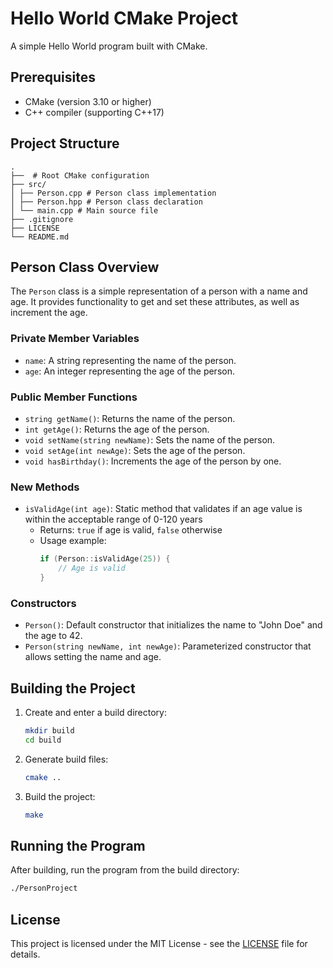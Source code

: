 # Hello World CMake Project

A simple Hello World program built with CMake.

## Prerequisites

- CMake (version 3.10 or higher)
- C++ compiler (supporting C++17)

## Project Structure

```
. 
├──  # Root CMake configuration 
├── src/  
│ ├── Person.cpp # Person class implementation 
│ ├── Person.hpp # Person class declaration 
│ └── main.cpp # Main source file 
├── .gitignore  
├── LICENSE 
└── README.md
```

## Person Class Overview

The `Person` class is a simple representation of a person with a name and age. It provides functionality to get and set these attributes, as well as increment the age.

### Private Member Variables

- `name`: A string representing the name of the person.
- `age`: An integer representing the age of the person.

### Public Member Functions

- `string getName()`: Returns the name of the person.
- `int getAge()`: Returns the age of the person.
- `void setName(string newName)`: Sets the name of the person.
- `void setAge(int newAge)`: Sets the age of the person.
- `void hasBirthday()`: Increments the age of the person by one.

### New Methods
- `isValidAge(int age)`: Static method that validates if an age value is within the acceptable range of 0-120 years
  - Returns: `true` if age is valid, `false` otherwise
  - Usage example:
    ```cpp
    if (Person::isValidAge(25)) {
        // Age is valid
    }
    ```

### Constructors

- `Person()`: Default constructor that initializes the name to "John Doe" and the age to 42.
- `Person(string newName, int newAge)`: Parameterized constructor that allows setting the name and age.

## Building the Project

1. Create and enter a build directory:
   ```bash
   mkdir build
   cd build
   ```

2. Generate build files:
   ```bash
   cmake ..
   ```

3. Build the project:
   ```bash
   make
   ```

## Running the Program

After building, run the program from the build directory:

```bash
./PersonProject
```

## License

This project is licensed under the MIT License - see the [LICENSE](LICENSE) file for details.
